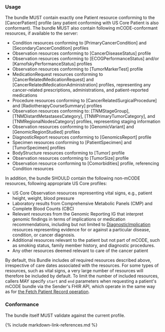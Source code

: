 ### Usage

The bundle MUST contain exactly one Patient resource conforming to the [CancerPatient] profile (any patient conforming with US Core Patient is also conformant). The bundle MUST also contain following mCODE-conformant resources, if available to the server:

* Condition resources conforming to [PrimaryCancerCondition] and [SecondaryCancerCondition] profiles
* Observation resources conforming to [CancerDiseaseStatus] profile
* Observation resources conforming to [ECOGPerformanceStatus] and/or [KarnofskyPerformanceStatus] profiles
* Observation resources conforming to [TumorMarkerTest] profile
* MedicationRequest resources conforming to [CancerRelatedMedicationRequest] and [CancerRelatedMedicationAdministration] profiles, representing any cancer-related prescriptions, administrations, and patient-reported medications
* Procedure resources conforming to [CancerRelatedSurgicalProcedure] and [RadiotherapyCourseSummary] profiles
* Observation resources conforming to: [TNMStageGroup], [TNMDistantMetastasesCategory], [TNMPrimaryTumorCategory], and [TNMRegionalNodesCategory] profiles, representing staging information
* Observation resources conforming to [GenomicVariant] and [GenomicRegionStudied] profiles
* DiagnosticReport resources conforming to [GenomicsReport] profile
* Specimen resources conforming to [PatientSpecimen] and [TumorSpecimen] profiles
* BodyStructure resources conforming to [Tumor] profile
* Observation resources conforming to [TumorSize] profile
* Observation resource conforming to [Comorbidities] profile, referencing Condition resources

In addition, the bundle SHOULD contain the following non-mCODE resources, following appropriate US Core profiles:

* US Core Observation resources representing vital signs, e.g., patient height, weight, blood pressure
* Laboratory results from Comprehensive Metabolic Panels (CMP) and Complete Blood Counts (CBC)
* Relevant resources from the Genomic Reporting IG that interpret genomic findings in terms of implications or medication recommendations, including but not limited to [DiagnosticImplication](http://hl7.org/fhir/uv/genomics-reporting/STU2/StructureDefinition-diagnostic-implication.html) resources representing evidence for or against a particular disease, condition, or cancer diagnosis.
* Additional resources relevant to the patient but not part of mCODE, such as smoking status, family member history, and diagnostic procedures.
* Any other resources deemed relevant to care of the cancer patient

By default, this Bundle includes _all_ required resources described above, irrespective of care dates associated with the resources. For some types of resources, such as vital signs, a very large number of resources will therefore be included by default. To limit the number of included resources, callers MAY specify `start` and `end` parameters when requesting a patient's mCODE bundle via the Sender's FHIR API, which operate in the same way as for [the Fetch Patient Record operation](https://www.hl7.org/fhir/operation-patient-everything.html).

### Conformance

The bundle itself MUST validate against the current profile.

{% include markdown-link-references.md %}
